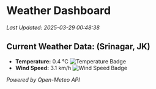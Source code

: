 
# Weather Dashboard

_Last Updated: 2025-03-29 00:48:38_

## Current Weather Data: (Srinagar, JK)
- **Temperature:** 0.4 °C ![Temperature Badge](https://img.shields.io/badge/Temperature-Low%20Temp-blue)
- **Wind Speed:** 3.1 km/h ![Wind Speed Badge](https://img.shields.io/badge/Wind%20Speed-Light%20Wind-blue)

*Powered by Open-Meteo API*

